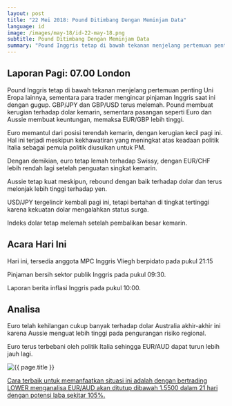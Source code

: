 ```yaml
---
layout: post
title: "22 Mei 2018: Pound Ditimbang Dengan Meminjam Data"
language: id
image: /images/may-18/id-22-may-18.png
subtitle: Pound Ditimbang Dengan Meminjam Data
summary: "Pound Inggris tetap di bawah tekanan menjelang pertemuan penting Uni Eropa lainnya, sementara para trader mengincar pinjaman Inggris saat ini dengan gugup. GBP/JPY dan GBP/USD terus melemah. Pound membuat kerugian terhadap dolar kemarin, sementara pasangan seperti Euro dan Aussie membuat keuntungan, memaksa EUR/GBP lebih tinggi"
---
```

## Laporan Pagi: 07.00 London

Pound Inggris tetap di bawah tekanan menjelang pertemuan penting Uni Eropa lainnya, sementara para trader mengincar pinjaman Inggris saat ini dengan gugup. GBP/JPY dan GBP/USD terus melemah. Pound membuat kerugian terhadap dolar kemarin, sementara pasangan seperti Euro dan Aussie membuat keuntungan, memaksa EUR/GBP lebih tinggi.

Euro memantul dari posisi terendah kemarin, dengan kerugian kecil pagi ini. Hal ini terjadi meskipun kekhawatiran yang meningkat atas keadaan politik Italia sebagai pemula politik diusulkan untuk PM.

Dengan demikian, euro tetap lemah terhadap Swissy, dengan EUR/CHF lebih rendah lagi setelah penguatan singkat kemarin.

Aussie tetap kuat meskipun, rebound dengan baik terhadap dolar dan terus melonjak lebih tinggi terhadap yen.

USD/JPY tergelincir kembali pagi ini, tetapi bertahan di tingkat tertinggi karena kekuatan dolar mengalahkan status surga.

Indeks dolar tetap melemah setelah pembalikan besar kemarin.

## Acara Hari Ini

Hari ini, tersedia anggota MPC Inggris Vliegh berpidato pada pukul 21:15

Pinjaman bersih sektor publik Inggris pada pukul 09:30.

Laporan berita inflasi Inggris pada pukul 10:00.

## Analisa

Euro telah kehilangan cukup banyak terhadap dolar Australia akhir-akhir ini karena Aussie menguat lebih tinggi pada pengurangan risiko regional.

Euro terus terbebani oleh politik Italia sehingga EUR/AUD dapat turun lebih jauh lagi.

<img src="{{ site.url }}/images/may-18/id-22-may-18.png" alt="{{ page.title }}" title="{{ page.title }}">

<a href="%LINK%%currency=USD&market=forex&underlying=frxEURAUD&formname=higherlower&duration_amount=21&duration_units=d&expiry_type=duration&amount=10&amount_type=payout&barrier=1.5500" target="_blank" rel="noopener noreferrer nofollow">Cara terbaik untuk memanfaatkan situasi ini adalah dengan bertrading LOWER menganalisa EUR/AUD akan ditutup dibawah 1.5500 dalam 21 hari dengan potensi laba sekitar 105%.</a>

